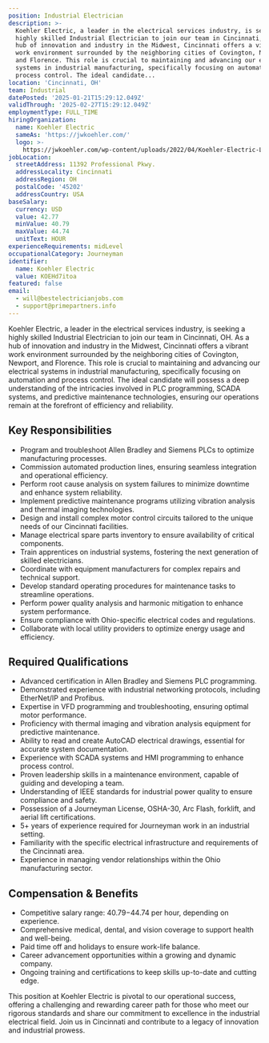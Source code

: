```yaml
---
position: Industrial Electrician
description: >-
  Koehler Electric, a leader in the electrical services industry, is seeking a
  highly skilled Industrial Electrician to join our team in Cincinnati, OH. As a
  hub of innovation and industry in the Midwest, Cincinnati offers a vibrant
  work environment surrounded by the neighboring cities of Covington, Newport,
  and Florence. This role is crucial to maintaining and advancing our electrical
  systems in industrial manufacturing, specifically focusing on automation and
  process control. The ideal candidate...
location: 'Cincinnati, OH'
team: Industrial
datePosted: '2025-01-21T15:29:12.049Z'
validThrough: '2025-02-27T15:29:12.049Z'
employmentType: FULL_TIME
hiringOrganization:
  name: Koehler Electric
  sameAs: 'https://jwkoehler.com/'
  logo: >-
    https://jwkoehler.com/wp-content/uploads/2022/04/Koehler-Electric-Logo-2022-01.svg
jobLocation:
  streetAddress: 11392 Professional Pkwy.
  addressLocality: Cincinnati
  addressRegion: OH
  postalCode: '45202'
  addressCountry: USA
baseSalary:
  currency: USD
  value: 42.77
  minValue: 40.79
  maxValue: 44.74
  unitText: HOUR
experienceRequirements: midLevel
occupationalCategory: Journeyman
identifier:
  name: Koehler Electric
  value: KOEHd7itoa
featured: false
email:
  - will@bestelectricianjobs.com
  - support@primepartners.info
---
```




Koehler Electric, a leader in the electrical services industry, is seeking a highly skilled Industrial Electrician to join our team in Cincinnati, OH. As a hub of innovation and industry in the Midwest, Cincinnati offers a vibrant work environment surrounded by the neighboring cities of Covington, Newport, and Florence. This role is crucial to maintaining and advancing our electrical systems in industrial manufacturing, specifically focusing on automation and process control. The ideal candidate will possess a deep understanding of the intricacies involved in PLC programming, SCADA systems, and predictive maintenance technologies, ensuring our operations remain at the forefront of efficiency and reliability. 

## Key Responsibilities

- Program and troubleshoot Allen Bradley and Siemens PLCs to optimize manufacturing processes.
- Commission automated production lines, ensuring seamless integration and operational efficiency.
- Perform root cause analysis on system failures to minimize downtime and enhance system reliability.
- Implement predictive maintenance programs utilizing vibration analysis and thermal imaging technologies.
- Design and install complex motor control circuits tailored to the unique needs of our Cincinnati facilities.
- Manage electrical spare parts inventory to ensure availability of critical components.
- Train apprentices on industrial systems, fostering the next generation of skilled electricians.
- Coordinate with equipment manufacturers for complex repairs and technical support.
- Develop standard operating procedures for maintenance tasks to streamline operations.
- Perform power quality analysis and harmonic mitigation to enhance system performance.
- Ensure compliance with Ohio-specific electrical codes and regulations.
- Collaborate with local utility providers to optimize energy usage and efficiency.

## Required Qualifications

- Advanced certification in Allen Bradley and Siemens PLC programming.
- Demonstrated experience with industrial networking protocols, including EtherNet/IP and Profibus.
- Expertise in VFD programming and troubleshooting, ensuring optimal motor performance.
- Proficiency with thermal imaging and vibration analysis equipment for predictive maintenance.
- Ability to read and create AutoCAD electrical drawings, essential for accurate system documentation.
- Experience with SCADA systems and HMI programming to enhance process control.
- Proven leadership skills in a maintenance environment, capable of guiding and developing a team.
- Understanding of IEEE standards for industrial power quality to ensure compliance and safety.
- Possession of a Journeyman License, OSHA-30, Arc Flash, forklift, and aerial lift certifications.
- 5+ years of experience required for Journeyman work in an industrial setting.
- Familiarity with the specific electrical infrastructure and requirements of the Cincinnati area.
- Experience in managing vendor relationships within the Ohio manufacturing sector.

## Compensation & Benefits

- Competitive salary range: $40.79-$44.74 per hour, depending on experience.
- Comprehensive medical, dental, and vision coverage to support health and well-being.
- Paid time off and holidays to ensure work-life balance.
- Career advancement opportunities within a growing and dynamic company.
- Ongoing training and certifications to keep skills up-to-date and cutting edge.

This position at Koehler Electric is pivotal to our operational success, offering a challenging and rewarding career path for those who meet our rigorous standards and share our commitment to excellence in the industrial electrical field. Join us in Cincinnati and contribute to a legacy of innovation and industrial prowess.
